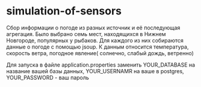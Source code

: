 # simulation-of-sensors
Сбор информации о погоде из разных источник и её последующая агрегация. Было выбрано семь мест, находящихся в Нижнем Новгороде, популярных у рыбаков. Для каждого из них собираются данные о погоде с помощью jsoup. К данным относится температура, скорость ветра, погодное явление( солнечно, слабый дождь, ветренно) 

Для запуска в файле application.properties заменить YOUR_DATABASE на название вашей базы данных, YOUR_USERNAMR на ваше в postgres, YOUR_PASSWORD - ваш пароль
